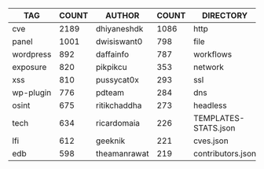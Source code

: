 |    TAG    | COUNT |    AUTHOR    | COUNT |      DIRECTORY       | COUNT | SEVERITY | COUNT | TYPE | COUNT |
|-----------|-------|--------------|-------|----------------------|-------|----------|-------|------|-------|
| cve       |  2189 | dhiyaneshdk  |  1086 | http                 |  6694 | info     |  3252 | file |   310 |
| panel     |  1001 | dwisiswant0  |   798 | file                 |   310 | high     |  1412 | dns  |    17 |
| wordpress |   892 | daffainfo    |   787 | workflows            |   191 | medium   |  1383 |      |       |
| exposure  |   820 | pikpikcu     |   353 | network              |   119 | critical |   864 |      |       |
| xss       |   810 | pussycat0x   |   293 | ssl                  |    27 | low      |   234 |      |       |
| wp-plugin |   776 | pdteam       |   284 | dns                  |    17 | unknown  |    31 |      |       |
| osint     |   675 | ritikchaddha |   273 | headless             |     9 |          |       |      |       |
| tech      |   634 | ricardomaia  |   226 | TEMPLATES-STATS.json |     1 |          |       |      |       |
| lfi       |   612 | geeknik      |   221 | cves.json            |     1 |          |       |      |       |
| edb       |   598 | theamanrawat |   219 | contributors.json    |     1 |          |       |      |       |
